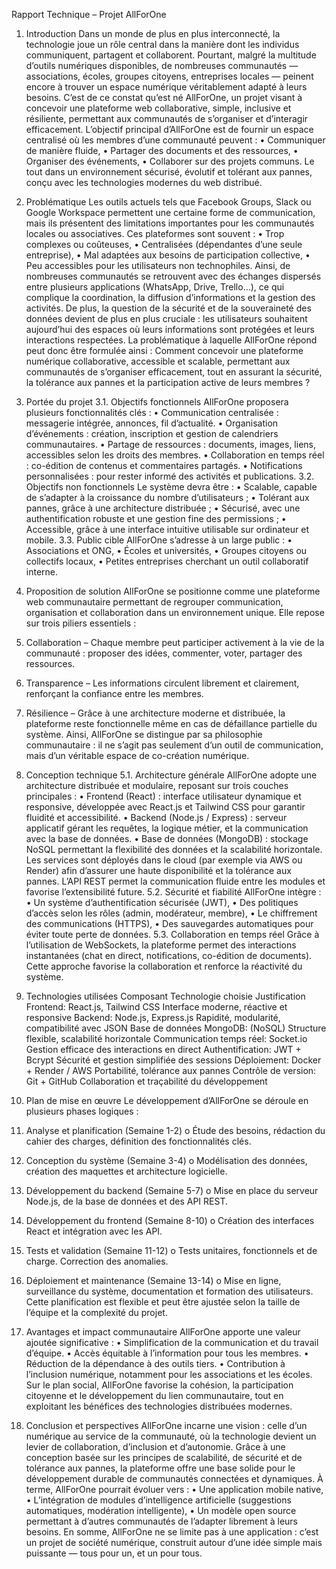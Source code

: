 Rapport Technique – Projet AllForOne
1. Introduction
Dans un monde de plus en plus interconnecté, la technologie joue un rôle central dans la manière dont les individus communiquent, partagent et collaborent. Pourtant, malgré la multitude d’outils numériques disponibles, de nombreuses communautés — associations, écoles, groupes citoyens, entreprises locales — peinent encore à trouver un espace numérique véritablement adapté à leurs besoins.
C’est de ce constat qu’est né AllForOne, un projet visant à concevoir une plateforme web collaborative, simple, inclusive et résiliente, permettant aux communautés de s’organiser et d’interagir efficacement.
L’objectif principal d’AllForOne est de fournir un espace centralisé où les membres d’une communauté peuvent :
•	Communiquer de manière fluide,
•	Partager des documents et des ressources,
•	Organiser des événements,
•	Collaborer sur des projets communs.
Le tout dans un environnement sécurisé, évolutif et tolérant aux pannes, conçu avec les technologies modernes du web distribué.

2. Problématique
Les outils actuels tels que Facebook Groups, Slack ou Google Workspace permettent une certaine forme de communication, mais ils présentent des limitations importantes pour les communautés locales ou associatives.
Ces plateformes sont souvent :
•	Trop complexes ou coûteuses,
•	Centralisées (dépendantes d’une seule entreprise),
•	Mal adaptées aux besoins de participation collective,
•	Peu accessibles pour les utilisateurs non technophiles.
Ainsi, de nombreuses communautés se retrouvent avec des échanges dispersés entre plusieurs applications (WhatsApp, Drive, Trello…), ce qui complique la coordination, la diffusion d’informations et la gestion des activités.
De plus, la question de la sécurité et de la souveraineté des données devient de plus en plus cruciale : les utilisateurs souhaitent aujourd’hui des espaces où leurs informations sont protégées et leurs interactions respectées.
La problématique à laquelle AllForOne répond peut donc être formulée ainsi :
Comment concevoir une plateforme numérique collaborative, accessible et scalable, permettant aux communautés de s’organiser efficacement, tout en assurant la sécurité, la tolérance aux pannes et la participation active de leurs membres ?

3. Portée du projet
3.1. Objectifs fonctionnels
AllForOne proposera plusieurs fonctionnalités clés :
•	Communication centralisée : messagerie intégrée, annonces, fil d’actualité.
•	Organisation d’événements : création, inscription et gestion de calendriers communautaires.
•	Partage de ressources : documents, images, liens, accessibles selon les droits des membres.
•	Collaboration en temps réel : co-édition de contenus et commentaires partagés.
•	Notifications personnalisées : pour rester informé des activités et publications.
3.2. Objectifs non fonctionnels
Le système devra être :
•	Scalable, capable de s’adapter à la croissance du nombre d’utilisateurs ;
•	Tolérant aux pannes, grâce à une architecture distribuée ;
•	Sécurisé, avec une authentification robuste et une gestion fine des permissions ;
•	Accessible, grâce à une interface intuitive utilisable sur ordinateur et mobile.
3.3. Public cible
AllForOne s’adresse à un large public :
•	Associations et ONG,
•	Écoles et universités,
•	Groupes citoyens ou collectifs locaux,
•	Petites entreprises cherchant un outil collaboratif interne.

4. Proposition de solution
AllForOne se positionne comme une plateforme web communautaire permettant de regrouper communication, organisation et collaboration dans un environnement unique.
Elle repose sur trois piliers essentiels :
1.	Collaboration – Chaque membre peut participer activement à la vie de la communauté : proposer des idées, commenter, voter, partager des ressources.
2.	Transparence – Les informations circulent librement et clairement, renforçant la confiance entre les membres.
3.	Résilience – Grâce à une architecture moderne et distribuée, la plateforme reste fonctionnelle même en cas de défaillance partielle du système.
Ainsi, AllForOne se distingue par sa philosophie communautaire : il ne s’agit pas seulement d’un outil de communication, mais d’un véritable espace de co-création numérique.

5. Conception technique
5.1. Architecture générale
AllForOne adopte une architecture distribuée et modulaire, reposant sur trois couches principales :
•	Frontend (React) : interface utilisateur dynamique et responsive, développée avec React.js et Tailwind CSS pour garantir fluidité et accessibilité.
•	Backend (Node.js / Express) : serveur applicatif gérant les requêtes, la logique métier, et la communication avec la base de données.
•	Base de données (MongoDB) : stockage NoSQL permettant la flexibilité des données et la scalabilité horizontale.
Les services sont déployés dans le cloud (par exemple via AWS ou Render) afin d’assurer une haute disponibilité et la tolérance aux pannes. L’API REST permet la communication fluide entre les modules et favorise l’extensibilité future.
5.2. Sécurité et fiabilité
AllForOne intègre :
•	Un système d’authentification sécurisée (JWT),
•	Des politiques d’accès selon les rôles (admin, modérateur, membre),
•	Le chiffrement des communications (HTTPS),
•	Des sauvegardes automatiques pour éviter toute perte de données.
5.3. Collaboration en temps réel
Grâce à l’utilisation de WebSockets, la plateforme permet des interactions instantanées (chat en direct, notifications, co-édition de documents). Cette approche favorise la collaboration et renforce la réactivité du système.

6. Technologies utilisées
Composant	Technologie choisie	Justification
Frontend:
React.js, Tailwind CSS	Interface moderne, réactive et responsive
Backend:
Node.js, Express.js	Rapidité, modularité, compatibilité avec JSON
Base de données	MongoDB:
(NoSQL)	Structure flexible, scalabilité horizontale
Communication temps réel:
Socket.io	Gestion efficace des interactions en direct
Authentification:
JWT + Bcrypt	Sécurité et gestion simplifiée des sessions
Déploiement:
Docker + Render / AWS	Portabilité, tolérance aux pannes
Contrôle de version: Git + GitHub	Collaboration et traçabilité du développement

8. Plan de mise en œuvre
Le développement d’AllForOne se déroule en plusieurs phases logiques :
1.	Analyse et planification (Semaine 1-2)
o	Étude des besoins, rédaction du cahier des charges, définition des fonctionnalités clés.
2.	Conception du système (Semaine 3-4)
o	Modélisation des données, création des maquettes et architecture logicielle.
3.	Développement du backend (Semaine 5-7)
o	Mise en place du serveur Node.js, de la base de données et des API REST.
4.	Développement du frontend (Semaine 8-10)
o	Création des interfaces React et intégration avec les API.
5.	Tests et validation (Semaine 11-12)
o	Tests unitaires, fonctionnels et de charge. Correction des anomalies.
6.	Déploiement et maintenance (Semaine 13-14)
o	Mise en ligne, surveillance du système, documentation et formation des utilisateurs.
Cette planification est flexible et peut être ajustée selon la taille de l’équipe et la complexité du projet.

8. Avantages et impact communautaire
AllForOne apporte une valeur ajoutée significative :
•	Simplification de la communication et du travail d’équipe.
•	Accès équitable à l’information pour tous les membres.
•	Réduction de la dépendance à des outils tiers.
•	Contribution à l’inclusion numérique, notamment pour les associations et les écoles.
Sur le plan social, AllForOne favorise la cohésion, la participation citoyenne et le développement du lien communautaire, tout en exploitant les bénéfices des technologies distribuées modernes.

9. Conclusion et perspectives
AllForOne incarne une vision : celle d’un numérique au service de la communauté, où la technologie devient un levier de collaboration, d’inclusion et d’autonomie.
Grâce à une conception basée sur les principes de scalabilité, de sécurité et de tolérance aux pannes, la plateforme offre une base solide pour le développement durable de communautés connectées et dynamiques.
À terme, AllForOne pourrait évoluer vers :
•	Une application mobile native,
•	L’intégration de modules d’intelligence artificielle (suggestions automatiques, modération intelligente),
•	Un modèle open source permettant à d’autres communautés de l’adapter librement à leurs besoins.
En somme, AllForOne ne se limite pas à une application : c’est un projet de société numérique, construit autour d’une idée simple mais puissante — tous pour un, et un pour tous.
